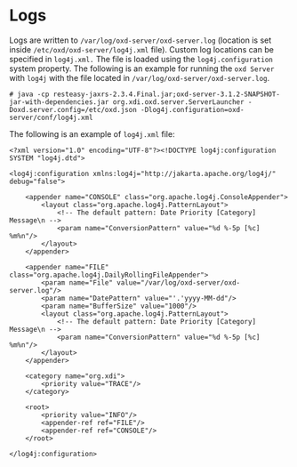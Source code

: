 # Logs

Logs are written to `/var/log/oxd-server/oxd-server.log` (location is set inside `/etc/oxd/oxd-server/log4j.xml` file). 
Custom log locations can be specified in `log4j.xml.` The file is 
loaded using the `log4j.configuration` system property. The following 
is an example for running the `oxd Server` with `log4j` with the file 
located in `/var/log/oxd-server/oxd-server.log`.

```
# java -cp resteasy-jaxrs-2.3.4.Final.jar;oxd-server-3.1.2-SNAPSHOT-jar-with-dependencies.jar org.xdi.oxd.server.ServerLauncher -Doxd.server.config=/etc/oxd.json -Dlog4j.configuration=oxd-server/conf/log4j.xml
```

The following is an example of `log4j.xml` file:

```
<?xml version="1.0" encoding="UTF-8"?><!DOCTYPE log4j:configuration SYSTEM "log4j.dtd">
 
<log4j:configuration xmlns:log4j="http://jakarta.apache.org/log4j/" debug="false">
 
    <appender name="CONSOLE" class="org.apache.log4j.ConsoleAppender">
        <layout class="org.apache.log4j.PatternLayout">
            <!-- The default pattern: Date Priority [Category] Message\n -->
            <param name="ConversionPattern" value="%d %-5p [%c] %m%n"/>
        </layout>
    </appender>
 
    <appender name="FILE" class="org.apache.log4j.DailyRollingFileAppender">
        <param name="File" value="/var/log/oxd-server/oxd-server.log"/>
        <param name="DatePattern" value="'.'yyyy-MM-dd"/>
        <param name="BufferSize" value="1000"/>
        <layout class="org.apache.log4j.PatternLayout">
            <!-- The default pattern: Date Priority [Category] Message\n -->
            <param name="ConversionPattern" value="%d %-5p [%c] %m%n"/>
        </layout>
    </appender>
 
    <category name="org.xdi">
        <priority value="TRACE"/>
    </category>
 
    <root>
        <priority value="INFO"/>
        <appender-ref ref="FILE"/>
        <appender-ref ref="CONSOLE"/>
    </root>
 
</log4j:configuration>
```
